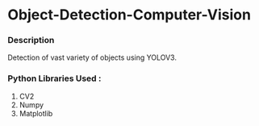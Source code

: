 # Object-Detection-Computer-Vision
### Description
Detection of vast variety of objects using YOLOV3.

### Python Libraries Used :

1. CV2
2. Numpy
3. Matplotlib
